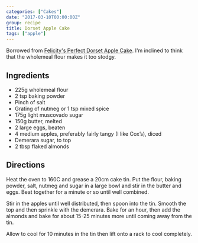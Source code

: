 ```yaml
---
categories: ["Cakes"]
date: "2017-03-10T00:00:00Z"
group: recipe
title: Dorset Apple Cake
tags: ["apple"]
---
```


Borrowed from [Felicity's Perfect Dorset Apple Cake](https://www.theguardian.com/lifeandstyle/wordofmouth/2016/oct/13/how-to-cook-the-perfect-dorset-apple-cake). I'm inclined to think that the wholemeal flour makes it too stodgy.

## Ingredients

- 225g wholemeal flour
- 2 tsp baking powder
- Pinch of salt
- Grating of nutmeg or 1 tsp mixed spice
- 175g light muscovado sugar
- 150g butter, melted
- 2 large eggs, beaten
- 4 medium apples, preferably fairly tangy (I like Cox’s), diced
- Demerara sugar, to top
- 2 tbsp flaked almonds

## Directions

Heat the oven to 160C and grease a 20cm cake tin. Put the flour,
baking powder, salt, nutmeg and sugar in a large bowl and stir in the
butter and eggs. Beat together for a minute or so until well combined.

Stir in the apples until well distributed, then spoon into the
tin. Smooth the top and then sprinkle with the demerara. Bake for an
hour, then add the almonds and bake for about 15-25 minutes more until
coming away from the tin.

Allow to cool for 10 minutes in the tin then lift onto a rack to cool
completely.
